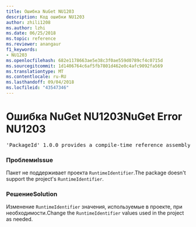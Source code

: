 ```yaml
---
title: Ошибка NuGet NU1203
description: Код ошибки NU1203
author: zhili1208
ms.author: lzhi
ms.date: 06/25/2018
ms.topic: reference
ms.reviewer: anangaur
f1_keywords:
- NU1203
ms.openlocfilehash: 682e1178663ae5e38c3f0ae559d0789cf4c0715d
ms.sourcegitcommit: 1d1406764c6af5fb7801d462e0c4afc9092fa569
ms.translationtype: MT
ms.contentlocale: ru-RU
ms.lasthandoff: 09/04/2018
ms.locfileid: "43547346"
---
```

# <a name="nuget-error-nu1203"></a><span data-ttu-id="24e5e-103">Ошибка NuGet NU1203</span><span class="sxs-lookup"><span data-stu-id="24e5e-103">NuGet Error NU1203</span></span>

<pre>'PackageId' 1.0.0 provides a compile-time reference assembly for 'Foo.dll' on 'TargetFramework', but there is no compatible run-time assembly.</pre>

### <a name="issue"></a><span data-ttu-id="24e5e-104">Проблеми</span><span class="sxs-lookup"><span data-stu-id="24e5e-104">Issue</span></span>
<span data-ttu-id="24e5e-105">Пакет не поддерживает проекта `RuntimeIdentifier`.</span><span class="sxs-lookup"><span data-stu-id="24e5e-105">The package doesn't support the project's `RuntimeIdentifier`.</span></span> 

### <a name="solution"></a><span data-ttu-id="24e5e-106">Решение</span><span class="sxs-lookup"><span data-stu-id="24e5e-106">Solution</span></span>
<span data-ttu-id="24e5e-107">Изменение `RuntimeIdentifier` значения, используемые в проекте, при необходимости.</span><span class="sxs-lookup"><span data-stu-id="24e5e-107">Change the `RuntimeIdentifier` values used in the project as needed.</span></span>
